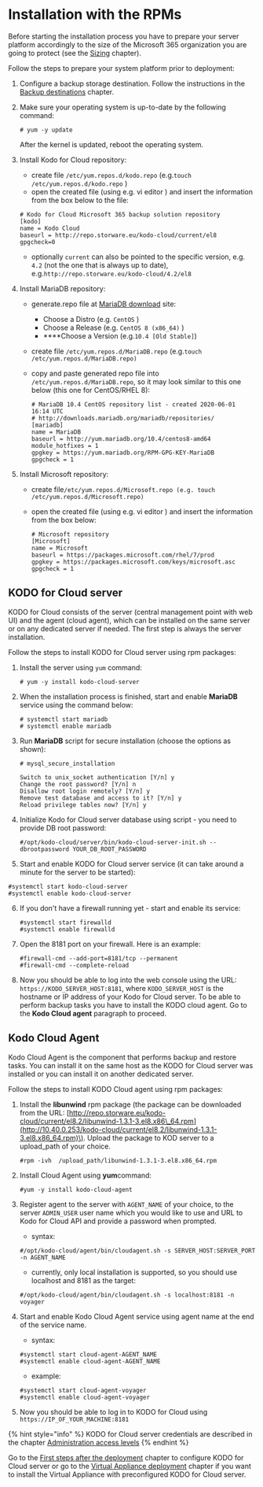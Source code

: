 # Installation with the RPMs

Before starting the installation process you have to prepare your server platform accordingly to the size of the Microsoft 365 organization you are going to protect \(see the [Sizing](../planning/sizing/) chapter\).

Follow the steps to prepare your system platform prior to deployment:

1. Configure a backup storage destination. Follow the instructions in the [Backup destinations](backup-destination-configuration/) chapter.
2. Make sure your operating system is up-to-date by the following command:

   ```text
   # yum -y update
   ```

   After the kernel is updated, reboot the operating system.

3. Install Kodo for Cloud repository:

   * create file `/etc/yum.repos.d/kodo.repo`  \(e.g.`touch /etc/yum.repos.d/kodo.repo` \)
   * open the created file \(using e.g. vi editor \) and insert  the information from the box below to the file:

   ```text
   # Kodo for Cloud Microsoft 365 backup solution repository
   [kodo]
   name = Kodo Cloud
   baseurl = http://repo.storware.eu/kodo-cloud/current/el8
   gpgcheck=0
   ```

   * optionally  `current` can also be pointed to the specific version, e.g. `4.2` \(not the one that is always up to date\), e.g.`http://repo.storware.eu/kodo-cloud/4.2/el8`

4. Install MariaDB repository:
   * generate.repo file at [MariaDB download](https://downloads.mariadb.org/mariadb/repositories) site:
     * Choose a Distro \(e.g. `CentOS` \)
     * Choose a Release \(e.g. `CentOS 8 (x86_64)` \)
     *  ****Choose a Version \(e.g.`10.4 [Old Stable]`\)
   * create file `/etc/yum.repos.d/MariaDB.repo`  \(e.g.`touch /etc/yum.repos.d/MariaDB.repo)`
   * copy and paste generated repo file into `/etc/yum.repos.d/MariaDB.repo`, so it may  look similar to this one below \(this one for CentOS/RHEL 8\):

     ```text
     # MariaDB 10.4 CentOS repository list - created 2020-06-01 16:14 UTC
     # http://downloads.mariadb.org/mariadb/repositories/
     [mariadb]
     name = MariaDB
     baseurl = http://yum.mariadb.org/10.4/centos8-amd64
     module_hotfixes = 1
     gpgkey = https://yum.mariadb.org/RPM-GPG-KEY-MariaDB
     gpgcheck = 1
     ```
5. Install Microsoft repository:
   * create file`/etc/yum.repos.d/Microsoft.repo (e.g. touch /etc/yum.repos.d/Microsoft.repo)`
   * open the created file \(using e.g. vi editor \) and insert  the information from the box below:

     ```text
     # Microsoft repository
     [Microsoft]
     name = Microsoft
     baseurl = https://packages.microsoft.com/rhel/7/prod
     gpgkey = https://packages.microsoft.com/keys/microsoft.asc
     gpgcheck = 1
     ```

## KODO for Cloud server

KODO for Cloud consists of the server \(central management point with web UI\) and the agent \(cloud agent\), which can be installed on the same server or on any dedicated server if needed. The first step is always the server installation.

Follow the steps to install KODO for Cloud server using rpm packages:

1. Install  the server using `yum` command:

   ```text
   # yum -y install kodo-cloud-server
   ```

2. When the installation process is finished,  start and enable **MariaDB** service using the command below:

   ```text
   # systemctl start mariadb
   # systemctl enable mariadb
   ```

3. Run **MariaDB** script for secure installation \(choose the options as shown\):

   ```text
   # mysql_secure_installation

   Switch to unix_socket authentication [Y/n] y
   Change the root password? [Y/n] n
   Disallow root login remotely? [Y/n] y
   Remove test database and access to it? [Y/n] y
   Reload privilege tables now? [Y/n] y
   ```

4. Initialize Kodo for Cloud server database using script - you need to provide DB root password:

   ```text
   #/opt/kodo-cloud/server/bin/kodo-cloud-server-init.sh --dbrootpassword YOUR_DB_ROOT_PASSWORD
   ```

5.  Start and enable KODO for Cloud server service \(it can take around a minute for the server to be started\):

   ```text
   #systemctl start kodo-cloud-server
   #systemctl enable kodo-cloud-server
   ```

6. If you don't have a firewall running yet - start and enable its service:

   ```text
   #systemctl start firewalld
   #systemctl enable firewalld
   ```

7. Open the 8181 port on your firewall. Here is an example:

   ```text
   #firewall-cmd --add-port=8181/tcp --permanent
   #firewall-cmd --complete-reload
   ```

8. Now you should be able to log into the web console using the URL: `https://KODO_SERVER_HOST:8181`, where `KODO_SERVER_HOST` is the hostname or IP address of your Kodo for Cloud server. To be able to perform backup tasks you have to install the KODO cloud agent.  Go to the **Kodo Cloud agent** paragraph to proceed.  

## Kodo Cloud Agent

Kodo Cloud Agent is the component that performs backup and restore tasks. You can install it on the same host as the KODO for Cloud server was installed or you can install it on another dedicated server.         

Follow the steps to install KODO Cloud agent using rpm packages:                                                                                     

1. Install the **libunwind** rpm package \(the package can be downloaded from the URL: [http://repo.storware.eu/kodo-cloud/current/el8.2/libunwind-1.3.1-3.el8.x86\_64.rpm](http://10.40.0.253/kodo-cloud/current/el8.2/libunwind-1.3.1-3.el8.x86_64.rpm)\). Upload the package to KOD server to a upload\_path of your choice.  

   ```text
   #rpm -ivh  /upload_path/libunwind-1.3.1-3.el8.x86_64.rpm
   ```

2. Install Cloud Agent using **yum**command:

   ```text
   #yum -y install kodo-cloud-agent
   ```

3. Register agent to the server with `AGENT_NAME` of your choice, to the server `ADMIN_USER` user name which you would like to use and URL to Kodo for Cloud API and provide a password when prompted.

   * syntax:

   ```text
   #/opt/kodo-cloud/agent/bin/cloudagent.sh -s SERVER_HOST:SERVER_PORT -n AGENT_NAME
   ```

   * currently, only local installation is supported, so you should use localhost and 8181 as the target:

   ```text
   #/opt/kodo-cloud/agent/bin/cloudagent.sh -s localhost:8181 -n voyager
   ```

4. Start and enable Kodo Cloud Agent service using agent name at the end of the service name.

   * syntax:

   ```text
   #systemctl start cloud-agent-AGENT_NAME
   #systemctl enable cloud-agent-AGENT_NAME
   ```

   * example:

   ```text
   #systemctl start cloud-agent-voyager
   #systemctl enable cloud-agent-voyager
   ```

5. Now you should be able to log in to KODO for Cloud using `https://IP_OF_YOUR_MACHINE:8181`

{% hint style="info" %}
KODO for Cloud server credentials are described in the chapter [Administration access levels](first-steps-after-deployment/administration-access-levels.md)
{% endhint %}

Go to the [First steps after the deployment](first-steps-after-deployment/) chapter to configure KODO for Cloud server or go to the [Virtual Appliance deployment](virtual-appliance-vmware.md) chapter if you want to install the Virtual Appliance with preconfigured KODO for Cloud server.

